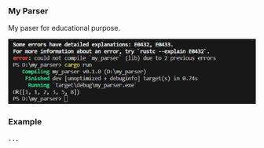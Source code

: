 ### My Parser

My paser for educational purpose.

![image](./screen.png)


### Example


```my rust program
...
```